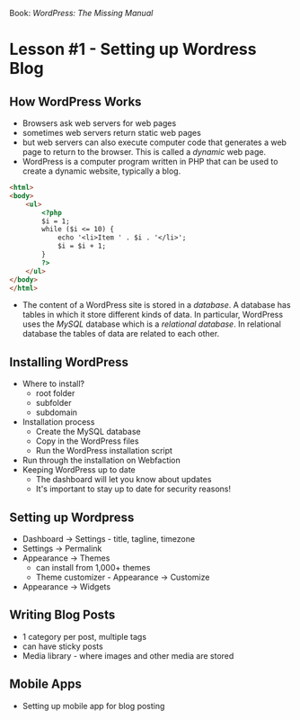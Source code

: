 
Book: *WordPress: The Missing Manual*

# Lesson #1 - Setting up Wordress Blog

## How WordPress Works

* Browsers ask web servers for web pages
* sometimes web servers return static web pages
* but web servers can also execute computer code that generates a web page to return to the browser. This is called a *dynamic* web page.
* WordPress is a computer program written in PHP that can be used to create a dynamic website, typically a blog.
```html
<html>
<body>
    <ul>
        <?php
        $i = 1;
        while ($i <= 10) {
            echo '<li>Item ' . $i . '</li>';
            $i = $i + 1;
        }
        ?>
    </ul>
</body>
</html>
```
* The content of a WordPress site is stored in a *database*.  A database has tables in which it store different kinds of data.  In particular, WordPress uses the *MySQL* database which is a *relational database*. In relational database the tables of data are related to each other.

## Installing WordPress

* Where to install?
    * root folder
    * subfolder
    * subdomain
* Installation process
    * Create the MySQL database
    * Copy in the WordPress files
    * Run the WordPress installation script
* Run through the installation on Webfaction
* Keeping WordPress up to date
    * The dashboard will let you know about updates
    * It's important to stay up to date for security reasons!

## Setting up Wordpress
* Dashboard -> Settings - title, tagline, timezone
* Settings -> Permalink
* Appearance -> Themes
    * can install from 1,000+ themes
    * Theme customizer - Appearance -> Customize
* Appearance -> Widgets

## Writing Blog Posts
* 1 category per post, multiple tags
* can have sticky posts
* Media library - where images and other media are stored

## Mobile Apps
* Setting up mobile app for blog posting

